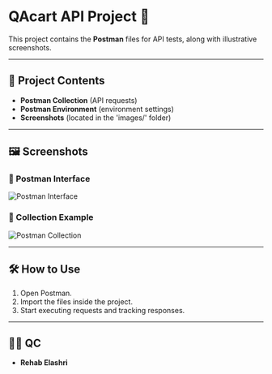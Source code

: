 # QAcart API Project 🚀

This project contains the **Postman** files for API tests, along with illustrative screenshots.

---

## 📌 Project Contents
- **Postman Collection** (API requests)
- **Postman Environment** (environment settings)
- **Screenshots** (located in the 'images/' folder)

---

## 🖼️ Screenshots

### 🔹 Postman Interface
![Postman Interface](images/screenshot1)

### 🔹 Collection Example
![Postman Collection](images/screenshot2)



---

## 🛠️ How to Use
1. Open Postman.
2. Import the files inside the project.
3. Start executing requests and tracking responses.

---

## 👩‍💻 QC
- **Rehab Elashri**
